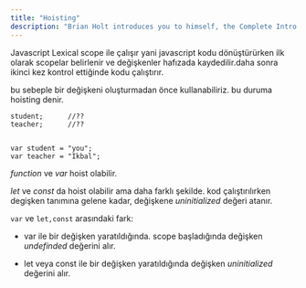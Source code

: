 ```yaml
---
title: "Hoisting"
description: "Brian Holt introduces you to himself, the Complete Intro to React version 6, and what you can expect to learn"
---
```


Javascript Lexical scope ile çalışır yani javascript kodu dönüştürürken ilk olarak scopelar belirlenir ve değişkenler hafızada kaydedilir.daha sonra ikinci kez kontrol ettiğinde kodu çalıştırır.

bu sebeple bir değişkeni oluşturmadan önce kullanabiliriz. bu duruma hoisting denir.

```
student;      //??
teacher;      //??


var student = "you";
var teacher = "Ikbal";
```

_function_ ve _var_ hoist olabilir.

_let_ ve _const_ da hoist olabilir ama daha farklı şekilde. kod çalıştırılırken degişken tanımına gelene kadar, değişkene _uninitialized_ değeri atanır.

`var` ve `let,const` arasındaki fark:

- var ile bir değişken yaratıldığında. scope başladığında değişken _undefinded_ değerini alır.

- let veya const ile bir değişken yaratıldığında değişken _uninitialized_ değerini alır.

